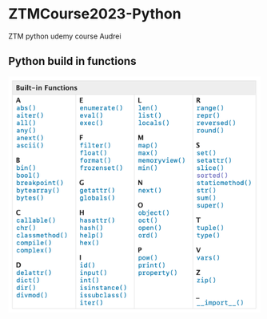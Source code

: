# ZTMCourse2023-Python
ZTM python udemy course Audrei

## Python build in functions
![alt text](images/bifunc.png)

